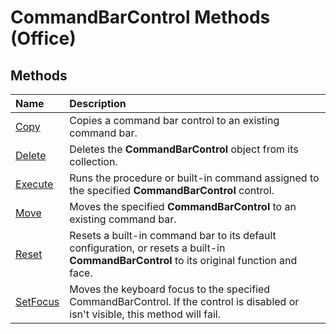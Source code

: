 
# CommandBarControl Methods (Office)

## Methods



|**Name**|**Description**|
|:-----|:-----|
| [Copy](4314de01-8a25-0ab4-582f-7a61f62f8a18.md)|Copies a command bar control to an existing command bar.|
| [Delete](eca4abea-092b-0c11-1040-7132318b1bea.md)|Deletes the  **CommandBarControl** object from its collection.|
| [Execute](5b95846f-99c6-93b3-2167-6bd7acf5d508.md)|Runs the procedure or built-in command assigned to the specified  **CommandBarControl** control.|
| [Move](91858a91-49d8-7be6-95b3-491cd9f41235.md)|Moves the specified  **CommandBarControl** to an existing command bar.|
| [Reset](7b2d42c4-ac1c-209e-6fe8-bd5ec91d1c57.md)|Resets a built-in command bar to its default configuration, or resets a built-in  **CommandBarControl** to its original function and face.|
| [SetFocus](e20065eb-a1a3-f750-5585-6e38a328b946.md)|Moves the keyboard focus to the specified CommandBarControl. If the control is disabled or isn't visible, this method will fail.|
